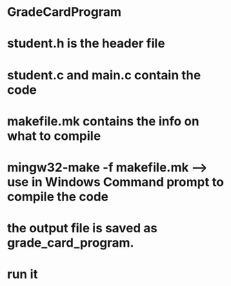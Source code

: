 # GradeCardProgram

# student.h is the header file
# student.c and main.c contain the code 
# makefile.mk contains the info on what to compile

# mingw32-make -f makefile.mk --> use in Windows Command prompt to compile the code
# the output file is saved as grade_card_program.
# run it
